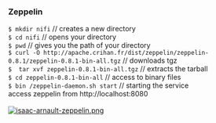 ### Zeppelin
`$ mkdir nifi` // creates a new directory<br>
`$ cd nifi` // opens your directory<br>
`$ pwd` // gives you the path of your directory<br>
`$ curl -O http://apache.crihan.fr/dist/zeppelin/zeppelin-0.8.1/zeppelin-0.8.1-bin-all.tgz` // downloads tgz<br>
`$  tar xvf zeppelin-0.8.1-bin-all.tgz` // extracts the tarball<br>
`$ cd zeppelin-0.8.1-bin-all` // access to binary files<br>
`$ bin /zeppelin-daemon.sh start` // starting the service <br>
access zeppelin from http://localhost:8080 <br><br>
[![isaac-arnault-zeppelin.png](https://i.postimg.cc/QNBtt4tZ/isaac-arnault-zeppelin.png)](https://postimg.cc/s1ryHJ7T)
